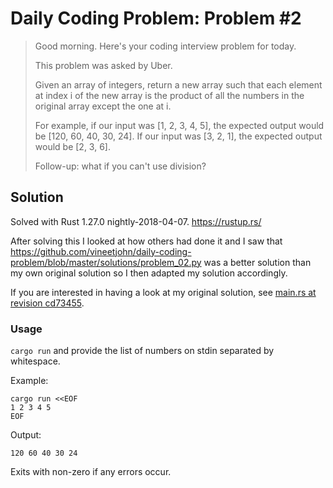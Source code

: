 # Daily Coding Problem: Problem #2

> Good morning. Here's your coding interview problem for today.
>
> This problem was asked by Uber.
>
> Given an array of integers, return a new array such that each element at index i
> of the new array is the product of all the numbers in the original array except
> the one at i.
>
> For example, if our input was [1, 2, 3, 4, 5], the expected output would be
> [120, 60, 40, 30, 24]. If our input was [3, 2, 1], the expected output would be
> [2, 3, 6].
>
> Follow-up: what if you can't use division?

## Solution

Solved with Rust 1.27.0 nightly-2018-04-07. https://rustup.rs/

After solving this I looked at how others had done it and I saw that
https://github.com/vineetjohn/daily-coding-problem/blob/master/solutions/problem_02.py
was a better solution than my own original solution so I then adapted
my solution accordingly.

If you are interested in having a look at my original solution, see
[main.rs at revision cd73455](https://github.com/DCP-solved-with-Rust/dcp_00002/blob/cd734556154e172e7578881f35a5d2ac43fcf0f1/src/main.rs).

### Usage

`cargo run` and provide the list of numbers on stdin separated by whitespace.

Example:

```
cargo run <<EOF
1 2 3 4 5
EOF
```

Output:

```
120 60 40 30 24
```

Exits with non-zero if any errors occur.
